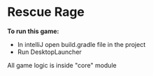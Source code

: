 # Rescue Rage
**To run this game:**
- In intelliJ open build.gradle file in the project
- Run DesktopLauncher

All game logic is inside "core" module

